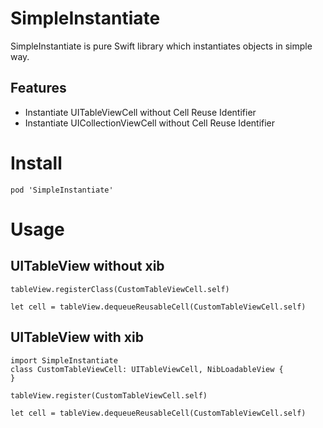 # SimpleInstantiate

SimpleInstantiate is pure Swift library which instantiates objects in simple way.

## Features

* Instantiate UITableViewCell without Cell Reuse Identifier
* Instantiate UICollectionViewCell without Cell Reuse Identifier

# Install

```Podfile
pod 'SimpleInstantiate'
```

# Usage

## UITableView without xib

```
tableView.registerClass(CustomTableViewCell.self)

let cell = tableView.dequeueReusableCell(CustomTableViewCell.self)

```

## UITableView with xib

```
import SimpleInstantiate
class CustomTableViewCell: UITableViewCell, NibLoadableView {
}

tableView.register(CustomTableViewCell.self)

let cell = tableView.dequeueReusableCell(CustomTableViewCell.self)
```
